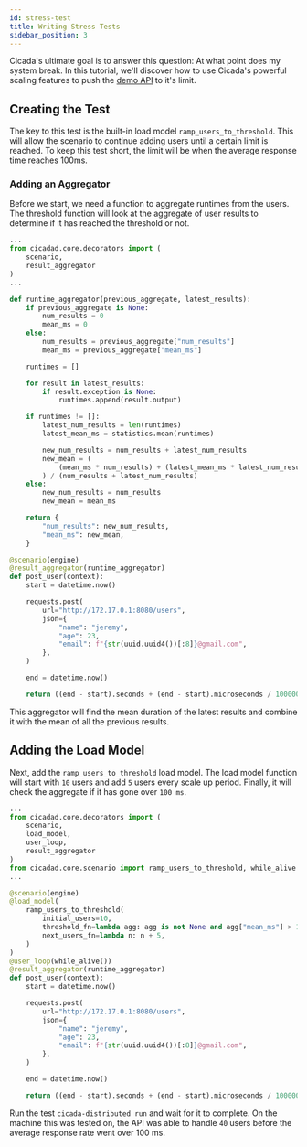 ```yaml
---
id: stress-test
title: Writing Stress Tests
sidebar_position: 3
---
```


Cicada's ultimate goal is to answer this question: At what point does my system
break. In this tutorial, we'll discover how to use Cicada's powerful scaling
features to push the [demo API](integration-test#creating-the-app) to it's
limit.

## Creating the Test

The key to this test is the built-in load model `ramp_users_to_threshold`. This
will allow the scenario to continue adding users until a certain limit is
reached. To keep this test short, the limit will be when the average response
time reaches 100ms.

### Adding an Aggregator

Before we start, we need a function to aggregate runtimes from the users. The
threshold function will look at the aggregate of user results to determine if
it has reached the threshold or not.

```python {8-37}
...
from cicadad.core.decorators import (
    scenario,
    result_aggregator
)
...

def runtime_aggregator(previous_aggregate, latest_results):
    if previous_aggregate is None:
        num_results = 0
        mean_ms = 0
    else:
        num_results = previous_aggregate["num_results"]
        mean_ms = previous_aggregate["mean_ms"]

    runtimes = []

    for result in latest_results:
        if result.exception is None:
            runtimes.append(result.output)

    if runtimes != []:
        latest_num_results = len(runtimes)
        latest_mean_ms = statistics.mean(runtimes)

        new_num_results = num_results + latest_num_results
        new_mean = (
            (mean_ms * num_results) + (latest_mean_ms * latest_num_results)
        ) / (num_results + latest_num_results)
    else:
        new_num_results = num_results
        new_mean = mean_ms

    return {
        "num_results": new_num_results,
        "mean_ms": new_mean,
    }

@scenario(engine)
@result_aggregator(runtime_aggregator)
def post_user(context):
    start = datetime.now()

    requests.post(
        url="http://172.17.0.1:8080/users",
        json={
            "name": "jeremy",
            "age": 23,
            "email": f"{str(uuid.uuid4())[:8]}@gmail.com",
        },
    )

    end = datetime.now()

    return ((end - start).seconds + (end - start).microseconds / 1000000) * 1000
```

This aggregator will find the mean duration of the latest results and combine it
with the mean of all the previous results.

## Adding the Load Model

Next, add the `ramp_users_to_threshold` load model. The load model function will
start with `10` users and add `5` users every scale up period. Finally, it will
check the aggregate if it has gone over `100 ms`.

```python
...
from cicadad.core.decorators import (
    scenario,
    load_model,
    user_loop,
    result_aggregator
)
from cicadad.core.scenario import ramp_users_to_threshold, while_alive
...

@scenario(engine)
@load_model(
    ramp_users_to_threshold(
        initial_users=10,
        threshold_fn=lambda agg: agg is not None and agg["mean_ms"] > 100,
        next_users_fn=lambda n: n + 5,
    )
)
@user_loop(while_alive())
@result_aggregator(runtime_aggregator)
def post_user(context):
    start = datetime.now()

    requests.post(
        url="http://172.17.0.1:8080/users",
        json={
            "name": "jeremy",
            "age": 23,
            "email": f"{str(uuid.uuid4())[:8]}@gmail.com",
        },
    )

    end = datetime.now()

    return ((end - start).seconds + (end - start).microseconds / 1000000) * 1000
```

Run the test `cicada-distributed run` and wait for it to complete. On the
machine this was tested on, the API was able to handle `40` users before the
average response rate went over 100 ms.
